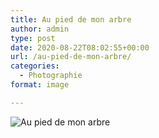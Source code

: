 ```yaml
---
title: Au pied de mon arbre
author: admin
type: post
date: 2020-08-22T08:02:55+00:00
url: /au-pied-de-mon-arbre/
categories:
  - Photographie
format: image

---
```

![Au pied de mon arbre](./img_0092.jpg)